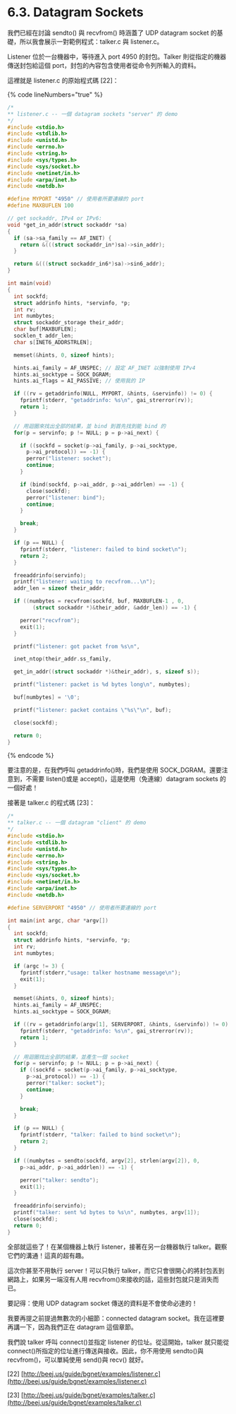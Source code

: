 # 6.3. Datagram Sockets

我們已經在討論 sendto() 與 recvfrom() 時涵蓋了 UDP datagram socket 的基礎，所以我會展示一對範例程式：talker.c 與 listener.c。

Listener 位於一台機器中，等待進入 port 4950 的封包。Talker 則從指定的機器傳送封包給這個 port，封包的內容包含使用者從命令列所輸入的資料。

這裡就是 listener.c 的原始程式碼 \[22]：

{% code lineNumbers="true" %}
```c
/*
** listener.c -- 一個 datagram sockets "server" 的 demo
*/
#include <stdio.h>
#include <stdlib.h>
#include <unistd.h>
#include <errno.h>
#include <string.h>
#include <sys/types.h>
#include <sys/socket.h>
#include <netinet/in.h>
#include <arpa/inet.h>
#include <netdb.h>

#define MYPORT "4950" // 使用者所要連線的 port
#define MAXBUFLEN 100

// get sockaddr, IPv4 or IPv6:
void *get_in_addr(struct sockaddr *sa)
{
  if (sa->sa_family == AF_INET) {
    return &(((struct sockaddr_in*)sa)->sin_addr);
  }

  return &(((struct sockaddr_in6*)sa)->sin6_addr);
}

int main(void)
{
  int sockfd;
  struct addrinfo hints, *servinfo, *p;
  int rv;
  int numbytes;
  struct sockaddr_storage their_addr;
  char buf[MAXBUFLEN];
  socklen_t addr_len;
  char s[INET6_ADDRSTRLEN];

  memset(&hints, 0, sizeof hints);

  hints.ai_family = AF_UNSPEC; // 設定 AF_INET 以強制使用 IPv4
  hints.ai_socktype = SOCK_DGRAM;
  hints.ai_flags = AI_PASSIVE; // 使用我的 IP

  if ((rv = getaddrinfo(NULL, MYPORT, &hints, &servinfo)) != 0) {
    fprintf(stderr, "getaddrinfo: %s\n", gai_strerror(rv));
    return 1;
  }

  // 用迴圈來找出全部的結果，並 bind 到首先找到能 bind 的
  for(p = servinfo; p != NULL; p = p->ai_next) {

    if ((sockfd = socket(p->ai_family, p->ai_socktype,
      p->ai_protocol)) == -1) {
      perror("listener: socket");
      continue;
    }

    if (bind(sockfd, p->ai_addr, p->ai_addrlen) == -1) {
      close(sockfd);
      perror("listener: bind");
      continue;
    }

    break;
  }

  if (p == NULL) {
    fprintf(stderr, "listener: failed to bind socket\n");
    return 2;
  }

  freeaddrinfo(servinfo);
  printf("listener: waiting to recvfrom...\n");
  addr_len = sizeof their_addr;

  if ((numbytes = recvfrom(sockfd, buf, MAXBUFLEN-1 , 0, 
        (struct sockaddr *)&their_addr, &addr_len)) == -1) {

    perror("recvfrom");
    exit(1);
  }

  printf("listener: got packet from %s\n",

  inet_ntop(their_addr.ss_family,

  get_in_addr((struct sockaddr *)&their_addr), s, sizeof s));

  printf("listener: packet is %d bytes long\n", numbytes);

  buf[numbytes] = '\0';

  printf("listener: packet contains \"%s\"\n", buf);

  close(sockfd);

  return 0;
}
```
{% endcode %}

要注意的是，在我們呼叫 getaddrinfo()時，我們是使用 SOCK\_DGRAM。還要注意到，不需要 listen()或是 accept()，這是使用（免連線）datagram sockets 的一個好處！

接著是 talker.c 的程式碼 \[23]：

```c
/*
** talker.c -- 一個 datagram "client" 的 demo
*/
#include <stdio.h>
#include <stdlib.h>
#include <unistd.h>
#include <errno.h>
#include <string.h>
#include <sys/types.h>
#include <sys/socket.h>
#include <netinet/in.h>
#include <arpa/inet.h>
#include <netdb.h>

#define SERVERPORT "4950" // 使用者所要連線的 port

int main(int argc, char *argv[])
{
  int sockfd;
  struct addrinfo hints, *servinfo, *p;
  int rv;
  int numbytes;

  if (argc != 3) {
    fprintf(stderr,"usage: talker hostname message\n");
    exit(1);
  }

  memset(&hints, 0, sizeof hints);
  hints.ai_family = AF_UNSPEC;
  hints.ai_socktype = SOCK_DGRAM;

  if ((rv = getaddrinfo(argv[1], SERVERPORT, &hints, &servinfo)) != 0) {
    fprintf(stderr, "getaddrinfo: %s\n", gai_strerror(rv));
    return 1;
  }

  // 用迴圈找出全部的結果，並產生一個 socket
  for(p = servinfo; p != NULL; p = p->ai_next) {
    if ((sockfd = socket(p->ai_family, p->ai_socktype,
      p->ai_protocol)) == -1) {
      perror("talker: socket");
      continue;
    }

    break;
  }

  if (p == NULL) {
    fprintf(stderr, "talker: failed to bind socket\n");
    return 2;
  }

  if ((numbytes = sendto(sockfd, argv[2], strlen(argv[2]), 0,
    p->ai_addr, p->ai_addrlen)) == -1) {

    perror("talker: sendto");
    exit(1);
  }

  freeaddrinfo(servinfo);
  printf("talker: sent %d bytes to %s\n", numbytes, argv[1]);
  close(sockfd);
  return 0;
}
```

全部就這些了！在某個機器上執行 listener，接著在另一台機器執行 talker。觀察它們的溝通！這真的超有趣。

這次你甚至不用執行 server！可以只執行 talker，而它只會很開心的將封包丟到網路上，如果另一端沒有人用 recvfrom()來接收的話，這些封包就只是消失而已。

要記得：使用 UDP datagram socket 傳送的資料是不會使命必達的！

我要再提之前提過無數次的小細節：connected datagram socket。我在這裡要再講一下，因為我們正在 datagram 這個章節。

我們說 talker 呼叫 connect()並指定 listener 的位址。從這開始，talker 就只能從 connect()所指定的位址進行傳送與接收。因此，你不用使用 sendto()與 recvfrom()，可以單純使用 send()與 recv() 就好。

\[22] [http://beej.us/guide/bgnet/examples/listener.c](http://beej.us/guide/bgnet/examples/listener.c)

\[23] [http://beej.us/guide/bgnet/examples/talker.c](http://beej.us/guide/bgnet/examples/talker.c)
